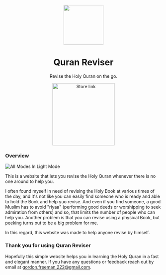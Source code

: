 <p align="center">
  <img width="128" align="center" src="images/TealSelect.png">
</p>
<h1 align="center">
  Quran Reviser
</h1>
<p align="center">
  Revise the Holy Quran on the go.
</p>
<p align="center">
  <a href="https://www.microsoft.com/en-us/p/text-grab/9mznkqj7sl0b?cid=TextGrabGitHub" target="_blank">
    <img src="images/storeBadge.png" width="200" alt="Store link" />
  </a>
</p>

### Overview
![All Modes In Light Mode](images/All-Modes-Light.png)

This is a website that lets you revise the Holy Quran whenever there is no one around to help you.

I often found myself in need of revising the Holy Book at various times of the day, and it's not like you can easily find someone who is ready and able to hold the Book and help yuo revise.
And even if you find someone, a good Muslim has to avoid "riyaa" (performing good deeds or worshipping to seek admiration from others) and so, that limits the number of people who can help you.
Another problem is that you can revise using a physical Book, but peeking turns out to be a big problem for me.

In this regard, this website was made to help anyone revise by himself.

### Thank you for using Quran Reviser
Hopefully this simple website helps you in learning the Holy Quran in a fast and elegant manner.
If you have any questions or feedback reach out by email at gordon.freeman.222@gmail.com.
